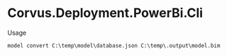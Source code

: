 # Corvus.Deployment.PowerBi.Cli

Usage

```
model convert C:\temp\model\database.json C:\temp\.output\model.bim
```
